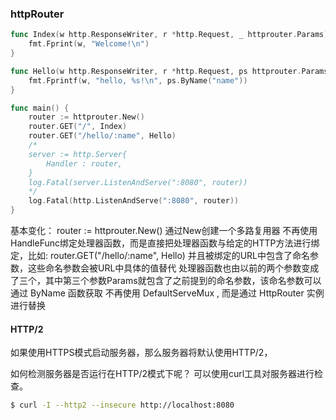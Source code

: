 ### httpRouter

```go
func Index(w http.ResponseWriter, r *http.Request, _ httprouter.Params) {
	fmt.Fprint(w, "Welcome!\n")
}

func Hello(w http.ResponseWriter, r *http.Request, ps httprouter.Params) {
	fmt.Fprintf(w, "hello, %s!\n", ps.ByName("name"))
}

func main() {
	router := httprouter.New()
	router.GET("/", Index)
	router.GET("/hello/:name", Hello)
	/*
	server := http.Server{
		Handler : router,
	}
	log.Fatal(server.ListenAndServe(":8080", router))
	*/
	log.Fatal(http.ListenAndServe(":8080", router))
}
```
基本变化：
router := httprouter.New() 通过New创建一个多路复用器
不再使用HandleFunc绑定处理器函数，而是直接把处理器函数与给定的HTTP方法进行绑定，比如:
router.GET("/hello/:name", Hello)
并且被绑定的URL中包含了命名参数，这些命名参数会被URL中具体的值替代
处理器函数也由以前的两个参数变成了三个，其中第三个参数Params就包含了之前提到的命名参数，该命名参数可以通过 ByName 函数获取
不再使用 DefaultServeMux , 而是通过 HttpRouter 实例进行替换

#### HTTP/2
如果使用HTTPS模式启动服务器，那么服务器将默认使用HTTP/2，

如何检测服务器是否运行在HTTP/2模式下呢？ 可以使用curl工具对服务器进行检查。
```sh
$ curl -I --http2 --insecure http://localhost:8080
```